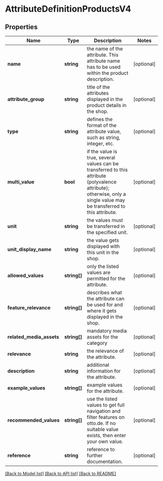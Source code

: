 # AttributeDefinitionProductsV4

## Properties
Name | Type | Description | Notes
------------ | ------------- | ------------- | -------------
**name** | **string** | the name of the attribute. This attribute name has to be used within the product description. | [optional] 
**attribute_group** | **string** | title of the attributes displayed in the product details in the shop. | [optional] 
**type** | **string** | defines the format of the attribute value, such as string, integer, etc. | [optional] 
**multi_value** | **bool** | if the value is true, several values can be transferred to this attribute (polyvalence attribute); otherwise, only a single value may be transferred to this attribute. | [optional] 
**unit** | **string** | the values must be transferred in the specified unit. | [optional] 
**unit_display_name** | **string** | the value gets displayed with this unit in the shop. | [optional] 
**allowed_values** | **string[]** | only the listed values are permitted for the attribute. | [optional] 
**feature_relevance** | **string[]** | describes what the attribute can be used for and where it gets displayed in the shop. | [optional] 
**related_media_assets** | **string[]** | mandatory media assets for the category | [optional] 
**relevance** | **string** | the relevance of the attribute. | [optional] 
**description** | **string** | additional information for the attribute. | [optional] 
**example_values** | **string[]** | example values for the attribute. | [optional] 
**recommended_values** | **string[]** | use the listed values to get full navigation and filter features on otto.de. If no suitable value exists, then enter your own value. | [optional] 
**reference** | **string** | reference to further documentation. | [optional] 

[[Back to Model list]](../../README.md#documentation-for-models) [[Back to API list]](../../README.md#documentation-for-api-endpoints) [[Back to README]](../../README.md)

